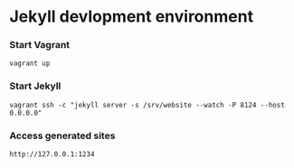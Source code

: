 # Jekyll devlopment environment

### Start Vagrant

```
vagrant up
```

### Start Jekyll

```
vagrant ssh -c "jekyll server -s /srv/website --watch -P 8124 --host 0.0.0.0"
```

### Access generated sites

```
http://127.0.0.1:1234
```